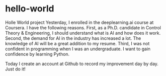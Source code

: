 # hello-world
Holle World project
Yesterday, I enrolled in the deeplearning.ai course at Coursera. I have the following reasons.
First, as a Ph.D. candidate in Control Theory & Engineering, I should understand what is AI and how does it work. 
Second, the demand for AI in the industry has increased a lot. The knowledge of AI will be a great addition to my resume.
Third, I was not confident in programming when I was an undergraduate. I want to gain confidence by learning Python. 

Today I create an account at Github to record my improvement day by day. Just do it!
